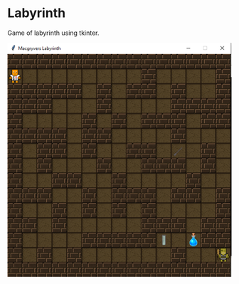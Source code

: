 # Labyrinth
Game of labyrinth using tkinter.

![screen shot](https://github.com/youssefhoummad/Labyrinth/blob/master/src/images/screenshot.png)
